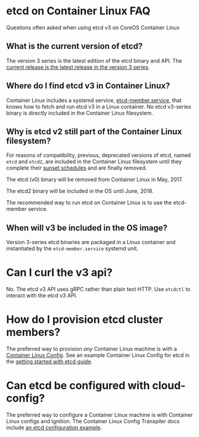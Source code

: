 # etcd on Container Linux FAQ

Questions often asked when using etcd v3 on CoreOS Container Linux

## What is the current version of etcd?

The version 3 series is the latest edition of the etcd binary and API. The [current release is the latest release in the version 3 series][etcd-latest-version].

## Where do I find etcd v3 in Container Linux?

Container Linux includes a systemd service, [etcd-member.service][etcd-member-service], that knows how to fetch and run etcd v3 in a Linux container. No etcd v3-series binary is directly included in the Container Linux filesystem.

## Why is etcd v2 still part of the Container Linux filesystem?

For reasons of compatibility, previous, deprecated versions of etcd, named `etcd` and `etcd2`, are included in the Container Linux filesystem until they complete their [sunset schedules][etcd3-blog] and are finally removed.

The etcd (v0) binary will be removed from Container Linux in May, 2017.

The etcd2 binary will be included in the OS until June, 2018.

The recommended way to run etcd on Container Linux is to use the etcd-member service.

## When will v3 be included in the OS image?

Version 3-series etcd binaries are packaged in a Linux container and instantiated by the `etcd-member.service` systemd unit.

# Can I curl the v3 api?

No. The etcd v3 API uses gRPC rather than plain text HTTP. Use `etcdctl` to interact with the etcd v3 API.

# How do I provision etcd cluster members?

The preferred way to provision *any* Container Linux machine is with a [Container Linux Config][clconfig]. See an example Container Linux Config for etcd in the [getting started with etcd guide][getting-started].

# Can etcd be configured with cloud-config?

The preferred way to configure a Container Linux machine is with Container Linux configs and Ignition. The Container Linux Config Transpiler docs include [an etcd configuration example][clct-etcd-example].


[etcd3-blog]: https://coreos.com/blog/toward-etcd-v3-in-container-linux.html
[etcd-latest-version]: https://github.com/coreos/etcd/releases
[etcd-member-service]: https://github.com/coreos/coreos-overlay/blob/master/app-admin/etcd-wrapper/files/etcd-member.service
[getting-started]: https://coreos.com/etcd/docs/latest/getting-started-with-etcd.html
[clconfig]: https://coreos.com/os/docs/latest/configuration.html
[clct-etcd-example]: https://github.com/coreos/container-linux-config-transpiler/blob/master/doc/examples.md#etcd
